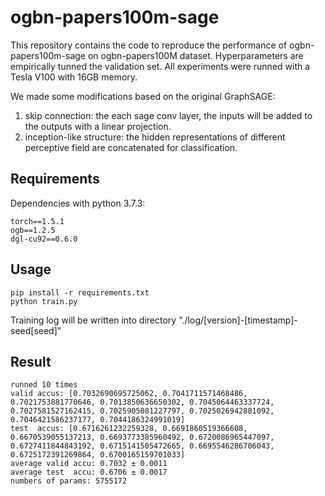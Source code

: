 # ogbn-papers100m-sage

This repository contains the code to reproduce the performance of ogbn-papers100m-sage on ogbn-papers100M dataset. Hyperparameters are empirically tunned the validation set. All experiments were runned with a Tesla V100 with 16GB memory.

We made some modifications based on the original GraphSAGE:

1. skip connection: the each sage conv layer, the inputs will be added to the outputs with a linear projection.
2. inception-like structure: the hidden representations of different perceptive field are concatenated for classification.

## Requirements
Dependencies with python 3.7.3:
```
torch==1.5.1
ogb==1.2.5
dgl-cu92==0.6.0
```

## Usage
```shell
pip install -r requirements.txt
python train.py
```
Training log will be written into directory "./log/[version]-[timestamp]-seed[seed]"

## Result

```
runned 10 times
valid accus: [0.7032690695725062, 0.7041711571468486, 0.7021753881770646, 0.7013850636650302, 0.7045064463337724, 0.7027581527162415, 0.7025905081227797, 0.7025026942881092, 0.7046421586237177, 0.7044186324991019]
test  accus: [0.6716261232259328, 0.6691860519366608, 0.6670539055137213, 0.6693773385960492, 0.6720086965447097, 0.6727411844843192, 0.6715141505472665, 0.6695546286706043, 0.6725172391269864, 0.6700165159701033]
average valid accu: 0.7032 ± 0.0011
average test  accu: 0.6706 ± 0.0017
numbers of params: 5755172
```


